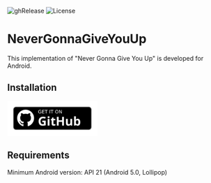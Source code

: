 ![ghRelease](https://img.shields.io/github/v/release/Willie169/NeverGonnaGiveYouUp)
![License](https://img.shields.io/badge/license-MIT-blue.svg)
# NeverGonnaGiveYouUp
This implementation of "Never Gonna Give You Up" is developed for Android.
## Installation
[<img src="https://github.com/Kunzisoft/Github-badge/raw/main/get-it-on-github.svg" alt="Get it on GitHub" height="80">](https://raw.githubusercontent.com/Willie169/mancala-android/main/com.willie.nevergonnagiveyouup_1.0.apk)
## Requirements
Minimum Android version: API 21 (Android 5.0, Lollipop)
